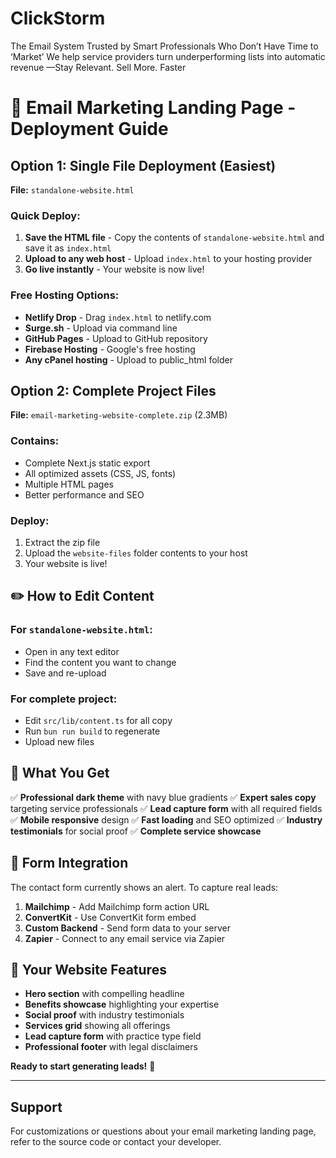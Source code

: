 # ClickStorm
The Email System Trusted by Smart Professionals Who Don’t Have Time to ‘Market’ We help service providers turn underperforming lists into automatic revenue —Stay Relevant. Sell More. Faster
# 🚀 Email Marketing Landing Page - Deployment Guide

## Option 1: Single File Deployment (Easiest)

**File:** `standalone-website.html`

### Quick Deploy:
1. **Save the HTML file** - Copy the contents of `standalone-website.html` and save it as `index.html`
2. **Upload to any web host** - Upload `index.html` to your hosting provider
3. **Go live instantly** - Your website is now live!

### Free Hosting Options:
- **Netlify Drop** - Drag `index.html` to netlify.com
- **Surge.sh** - Upload via command line
- **GitHub Pages** - Upload to GitHub repository
- **Firebase Hosting** - Google's free hosting
- **Any cPanel hosting** - Upload to public_html folder

## Option 2: Complete Project Files

**File:** `email-marketing-website-complete.zip` (2.3MB)

### Contains:
- Complete Next.js static export
- All optimized assets (CSS, JS, fonts)
- Multiple HTML pages
- Better performance and SEO

### Deploy:
1. Extract the zip file
2. Upload the `website-files` folder contents to your host
3. Your website is live!

## ✏️ How to Edit Content

### For `standalone-website.html`:
- Open in any text editor
- Find the content you want to change
- Save and re-upload

### For complete project:
- Edit `src/lib/content.ts` for all copy
- Run `bun run build` to regenerate
- Upload new files

## 🎯 What You Get

✅ **Professional dark theme** with navy blue gradients
✅ **Expert sales copy** targeting service professionals
✅ **Lead capture form** with all required fields
✅ **Mobile responsive** design
✅ **Fast loading** and SEO optimized
✅ **Industry testimonials** for social proof
✅ **Complete service showcase**

## 📱 Form Integration

The contact form currently shows an alert. To capture real leads:

1. **Mailchimp** - Add Mailchimp form action URL
2. **ConvertKit** - Use ConvertKit form embed
3. **Custom Backend** - Send form data to your server
4. **Zapier** - Connect to any email service via Zapier

## 🌟 Your Website Features

- **Hero section** with compelling headline
- **Benefits showcase** highlighting your expertise
- **Social proof** with industry testimonials
- **Services grid** showing all offerings
- **Lead capture form** with practice type field
- **Professional footer** with legal disclaimers

**Ready to start generating leads!** 🚀

---

## Support

For customizations or questions about your email marketing landing page, refer to the source code or contact your developer.

